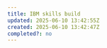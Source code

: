 ```yaml
---
title: IBM skills build
updated: 2025-06-10 13:42:55Z
created: 2025-06-10 13:42:47Z
completed?: no
---
```


